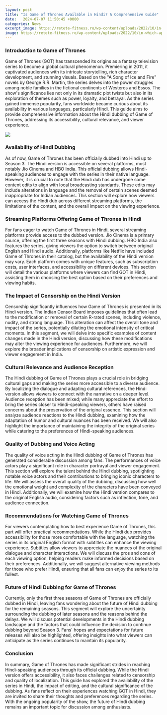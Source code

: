 ```yaml
---
layout: post
title: "Is Game of Thrones Available in Hindi? A Comprehensive Guide"
date:   2024-07-07 11:50:45 +0000
categories: News
excerpt_image: https://retete-fitness.ro/wp-content/uploads/2022/10/in-which-app-i-can-watch-game-of-thrones-in-hindi.jpg
image: https://retete-fitness.ro/wp-content/uploads/2022/10/in-which-app-i-can-watch-game-of-thrones-in-hindi.jpg
---
```


### Introduction to Game of Thrones
Game of Thrones (GOT) has transcended its origins as a fantasy television series to become a global cultural phenomenon. Premiering in 2011, it captivated audiences with its intricate storytelling, rich character development, and stunning visuals. Based on the "A Song of Ice and Fire" novels by George R.R. Martin, the series delves into the power struggles among noble families in the fictional continents of Westeros and Essos. The show's significance lies not only in its dramatic plot twists but also in its exploration of themes such as power, loyalty, and betrayal. As the series gained immense popularity, fans worldwide became curious about its availability in various languages, particularly Hindi. This guide aims to provide comprehensive information about the Hindi dubbing of Game of Thrones, addressing its accessibility, cultural relevance, and viewer experience.

![](https://retete-fitness.ro/wp-content/uploads/2022/10/in-which-app-i-can-watch-game-of-thrones-in-hindi.jpg)
### Availability of Hindi Dubbing
As of now, Game of Thrones has been officially dubbed into Hindi up to Season 3. The Hindi version is accessible on several platforms, most notably Jio Cinema and HBO India. This official dubbing allows Hindi-speaking audiences to engage with the series in their native language. However, it is crucial to note that the Hindi dub has undergone some content edits to align with local broadcasting standards. These edits may include alterations in language and the removal of certain scenes deemed inappropriate for Indian audiences. This section will explore how viewers can access the Hindi dub across different streaming platforms, the limitations of the content, and the overall impact on the viewing experience.
### Streaming Platforms Offering Game of Thrones in Hindi
For fans eager to watch Game of Thrones in Hindi, several streaming platforms provide access to the dubbed version. Jio Cinema is a primary source, offering the first three seasons with Hindi dubbing. HBO India also features the series, giving viewers the option to switch between original English and Hindi audio. Additionally, platforms like Netflix have included Game of Thrones in their catalog, but the availability of the Hindi version may vary. Each platform comes with unique features, such as subscription costs, user interfaces, and accessibility on different devices. This section will detail the various platforms where viewers can find GOT in Hindi, assisting them in choosing the best option based on their preferences and viewing habits.
### The Impact of Censorship on the Hindi Version
Censorship significantly influences how Game of Thrones is presented in its Hindi version. The Indian Censor Board imposes guidelines that often lead to the modification or removal of certain R-rated scenes, including violence, nudity, and strong language. This alteration can affect the overall tone and impact of the series, potentially diluting the emotional intensity of critical moments. In this segment, we will delve into specific examples of content changes made in the Hindi version, discussing how these modifications may alter the viewing experience for audiences. Furthermore, we will explore the broader implications of censorship on artistic expression and viewer engagement in India.
### Cultural Relevance and Audience Reception
The Hindi dubbing of Game of Thrones plays a crucial role in bridging cultural gaps and making the series more accessible to a diverse audience. By localizing the dialogue and adapting cultural references, the Hindi version allows viewers to connect with the narrative on a deeper level. Audience reception has been mixed; while many appreciate the effort to bring the series closer to Hindi-speaking viewers, others have raised concerns about the preservation of the original essence. This section will analyze audience reactions to the Hindi dubbing, examining how the adaptation of humor and cultural nuances has been received. We will also highlight the importance of maintaining the integrity of the original series while catering to the preferences of Hindi-speaking audiences.
### Quality of Dubbing and Voice Acting
The quality of voice acting in the Hindi dubbing of Game of Thrones has generated considerable discussion among fans. The performances of voice actors play a significant role in character portrayal and viewer engagement. This section will explore the talent behind the Hindi dubbing, spotlighting notable voice actors and their contributions to bringing iconic characters to life. We will assess the overall quality of the dubbing, discussing how well the emotional weight and complexity of the characters have been conveyed in Hindi. Additionally, we will examine how the Hindi version compares to the original English audio, considering factors such as inflection, tone, and audience connection.
### Recommendations for Watching Game of Thrones
For viewers contemplating how to best experience Game of Thrones, this part will offer practical recommendations. While the Hindi dub provides accessibility for those more comfortable with the language, watching the series in its original English format with subtitles can enhance the viewing experience. Subtitles allow viewers to appreciate the nuances of the original dialogue and character interactions. We will discuss the pros and cons of each viewing option, helping readers make informed decisions based on their preferences. Additionally, we will suggest alternative viewing methods for those who prefer Hindi, ensuring that all fans can enjoy the series to its fullest.
### Future of Hindi Dubbing for Game of Thrones
Currently, only the first three seasons of Game of Thrones are officially dubbed in Hindi, leaving fans wondering about the future of Hindi dubbing for the remaining seasons. This segment will explore the uncertainty surrounding the dubbing of later seasons and the reasons behind the delays. We will discuss potential developments in the Hindi dubbing landscape and the factors that could influence the decision to continue dubbing beyond Season 3. Fans' hopes and expectations for future releases will also be highlighted, offering insights into what viewers can anticipate as the series continues to maintain its popularity.
### Conclusion
In summary, Game of Thrones has made significant strides in reaching Hindi-speaking audiences through its official dubbing. While the Hindi version offers accessibility, it also faces challenges related to censorship and quality of localization. This guide has explored the availability of the series in Hindi, the impact of editing, and the cultural significance of the dubbing. As fans reflect on their experiences watching GOT in Hindi, they are invited to share their thoughts and preferences regarding the series. With the ongoing popularity of the show, the future of Hindi dubbing remains an important topic for discussion among enthusiasts.